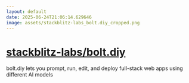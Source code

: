```yaml
---
layout: default
date: 2025-06-24T21:06:14.629646
image: assets/stackblitz-labs_bolt.diy_cropped.png
---
```


# [stackblitz-labs/bolt.diy](https://github.com/stackblitz-labs/bolt.diy)

bolt.diy lets you prompt, run, edit, and deploy full-stack web apps using different AI models
